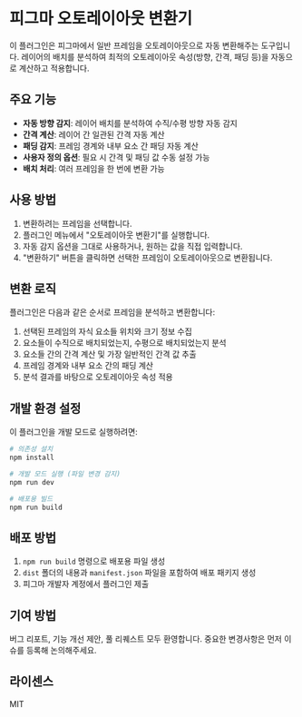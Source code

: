 # 피그마 오토레이아웃 변환기

이 플러그인은 피그마에서 일반 프레임을 오토레이아웃으로 자동 변환해주는 도구입니다. 레이어의 배치를 분석하여 최적의 오토레이아웃 속성(방향, 간격, 패딩 등)을 자동으로 계산하고 적용합니다.

## 주요 기능

- **자동 방향 감지**: 레이어 배치를 분석하여 수직/수평 방향 자동 감지
- **간격 계산**: 레이어 간 일관된 간격 자동 계산
- **패딩 감지**: 프레임 경계와 내부 요소 간 패딩 자동 계산
- **사용자 정의 옵션**: 필요 시 간격 및 패딩 값 수동 설정 가능
- **배치 처리**: 여러 프레임을 한 번에 변환 가능

## 사용 방법

1. 변환하려는 프레임을 선택합니다.
2. 플러그인 메뉴에서 "오토레이아웃 변환기"를 실행합니다.
3. 자동 감지 옵션을 그대로 사용하거나, 원하는 값을 직접 입력합니다.
4. "변환하기" 버튼을 클릭하면 선택한 프레임이 오토레이아웃으로 변환됩니다.

## 변환 로직

플러그인은 다음과 같은 순서로 프레임을 분석하고 변환합니다:

1. 선택된 프레임의 자식 요소들 위치와 크기 정보 수집
2. 요소들이 수직으로 배치되었는지, 수평으로 배치되었는지 분석
3. 요소들 간의 간격 계산 및 가장 일반적인 간격 값 추출
4. 프레임 경계와 내부 요소 간의 패딩 계산
5. 분석 결과를 바탕으로 오토레이아웃 속성 적용

## 개발 환경 설정

이 플러그인을 개발 모드로 실행하려면:

```bash
# 의존성 설치
npm install

# 개발 모드 실행 (파일 변경 감지)
npm run dev

# 배포용 빌드
npm run build
```

## 배포 방법

1. `npm run build` 명령으로 배포용 파일 생성
2. `dist` 폴더의 내용과 `manifest.json` 파일을 포함하여 배포 패키지 생성
3. 피그마 개발자 계정에서 플러그인 제출

## 기여 방법

버그 리포트, 기능 개선 제안, 풀 리퀘스트 모두 환영합니다. 중요한 변경사항은 먼저 이슈를 등록해 논의해주세요.

## 라이센스

MIT
